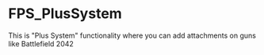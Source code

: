 # FPS_PlusSystem
This is "Plus System" functionality where you can add attachments on guns like Battlefield 2042
